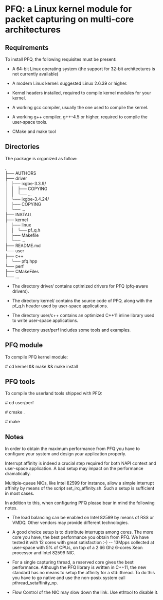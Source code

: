 PFQ: a Linux kernel module for packet capturing on multi-core architectures
===========================================================================

Requirements
------------


To install PFQ, the following requisites must be present:

* A 64-bit Linux operating system (the support for 32-bit architectures 
  is not currently available) 

* A modern Linux kernel: suggested Linux 2.6.39 or higher.  

* Kernel headers installed, required to compile kernel modules for your kernel.  

* A working gcc compiler, usually the one used to compile the kernel.  

* A working g++ compiler, g++-4.5 or higher, required to compile the user-space tools.  

* CMake and make tool


Directories 
----------- 


The package is organized as follow: 

.  
├── AUTHORS   
├── driver   
│   ├── ixgbe-3.3.9/  
│   │   ├── COPYING  
│   │   └── ...  
│   └── ixgbe-3.4.24/  
│       ├── COPYING  
│       └── ...  
├── INSTALL  
├── kernel  
│   ├── linux  
│   │   └── pf_q.h  
│   ├── Makefile  
│   └── ...  
├── README.md  
└── user  
    ├── c++  
    │   └── pfq.hpp  
    └── perf  
        ├── CMakeFiles  
        └── ...  


* The directory driver/ contains optimized drivers for PFQ (pfq-aware drivers).

* The directory kernel/ contains the source code of PFQ, along with the pf_q.h 
  header used by user-space applications.

* The directory user/c++ contains an optimized C++11 inline library used to write 
  user-space applications.

* The directory user/perf includes some tools and examples.  


PFQ module
----------

To compile PFQ kernel module:

\# cd kernel && make && make install


PFQ tools
---------

To compile the userland tools shipped with PFQ:
 
\# cd user/perf

\# cmake .

\# make


Notes
-----

In order to obtain the maximum performance from PFQ you have to configure your system
and design your application properly.

Interrupt affinity is indeed a crucial step required for both NAPI context and user-space 
application. A bad setup may impact on the performance dramatically.

Multiple-queue NICs, like Intel 82599 for instance, allow a simple interrupt affinity 
by means of the script set_irq_affinity.sh. Such a setup is sufficient in most cases.

In addition to this, when configuring PFQ please bear in mind the following notes. 


* The load balancing can be enabled on Intel 82599 by means of RSS or VMDQ. Other vendors 
  may provide different technologies.

* A good choice setup is to distribute interrupts among cores. The more core you have, 
  the best performance you obtain from PFQ. We have tested it with 12 cores with great 
  satisfaction :-) -- 13Mpps collected at user-space with 5% of CPUs, on top of a 2.66 Ghz 
  6-cores Xeon processor and Intel 82599 NIC.

* For a single capturing thread, a reserved core gives the best performance. Although the
  PFQ library is written in C++11, the new standard has no means to setup the affinity for a 
  std::thread. To do this you have to go native and use the non-posix system call 
  pthread_setaffinity_np.

* Flow Control of the NIC may slow down the link. Use ethtool to disable it.


